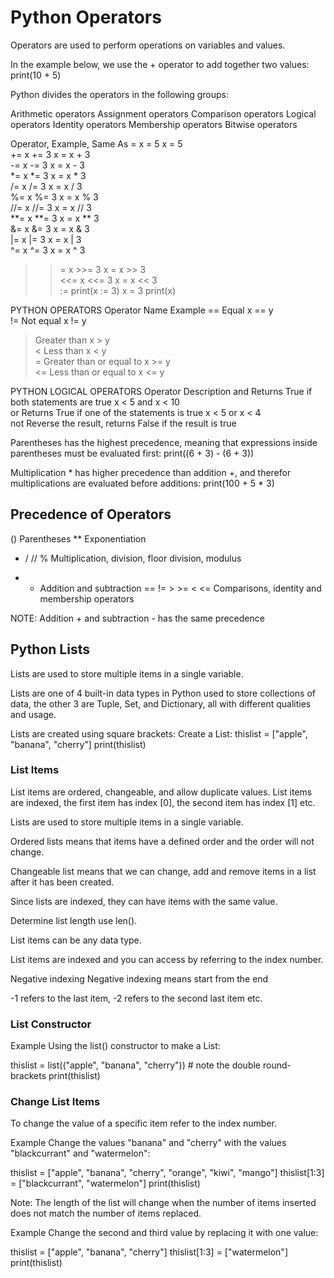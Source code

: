 # Python Operators

Operators are used to perform operations on variables and values.

In the example below, we use the + operator to add together two values:
print(10 + 5)

Python divides the operators in the following groups:

Arithmetic operators
Assignment operators
Comparison operators
Logical operators
Identity operators
Membership operators
Bitwise operators


Operator, Example, Same As
=	x = 5	x = 5	
+=	x += 3	x = x + 3	
-=	x -= 3	x = x - 3	
*=	x *= 3	x = x * 3	
/=	x /= 3	x = x / 3	
%=	x %= 3	x = x % 3	
//=	x //= 3	x = x // 3	
**=	x **= 3	x = x ** 3	
&=	x &= 3	x = x & 3	
|=	x |= 3	x = x | 3	
^=	x ^= 3	x = x ^ 3	
>>=	x >>= 3	x = x >> 3	
<<=	x <<= 3	x = x << 3	
:=	print(x := 3)	x = 3
print(x)

PYTHON OPERATORS
Operator	Name	Example
==	Equal	x == y	
!=	Not equal	x != y	
>	Greater than	x > y	
<	Less than	x < y	
>=	Greater than or equal to	x >= y	
<=	Less than or equal to	x <= y

PYTHON LOGICAL OPERATORS
Operator	Description	
and 	Returns True if both statements are true	x < 5 and  x < 10	
or	Returns True if one of the statements is true	x < 5 or x < 4	
not	Reverse the result, returns False if the result is true

Parentheses has the highest precedence, meaning that expressions inside parentheses must be evaluated first: print((6 + 3) - (6 + 3))

Multiplication * has higher precedence than addition +, and therefor multiplications are evaluated before additions: print(100 + 5 * 3)

## Precedence of Operators

() Parentheses
** Exponentiation
* / // % Multiplication, division, floor division, modulus
+ - Addition and subtraction
== != > >= < <= Comparisons, identity and membership operators

NOTE: Addition + and subtraction - has the same precedence

## Python Lists
Lists are used to store multiple items in a single variable.

Lists are one of 4 built-in data types in Python used to store collections of data, the other 3 are Tuple, Set, and Dictionary, all with different qualities and usage.

Lists are created using square brackets:
Create a List:
thislist = ["apple", "banana", "cherry"]
print(thislist)

### List Items
List items are ordered, changeable, and allow duplicate values.
List items are indexed, the first item has index [0], the second item has index [1] etc.

Lists are used to store multiple items in a single variable.

Ordered lists means that items have a defined order and the order will not change.

Changeable list means that we can change, add and remove items in a list after it has been created.

Since lists are indexed, they can have items with the same value.

Determine list length use len().

List items can be any data type.

List items are indexed and you can access by referring to the index number.

Negative indexing 
Negative indexing means start from the end

-1 refers to the last item, -2 refers to the second last item etc.

### List Constructor

Example
Using the list() constructor to make a List:

thislist = list(("apple", "banana", "cherry")) # note the double round-brackets
print(thislist)

### Change List Items

To change the value of a specific item refer to the index number.

Example
Change the values "banana" and "cherry" with the values "blackcurrant" and "watermelon":

thislist = ["apple", "banana", "cherry", "orange", "kiwi", "mango"]
thislist[1:3] = ["blackcurrant", "watermelon"]
print(thislist)

Note:  The length of the list will change when the number of items inserted does not match the number of items replaced.

Example
Change the second and third value by replacing it with one value:

thislist = ["apple", "banana", "cherry"]
thislist[1:3] = ["watermelon"]
print(thislist)
